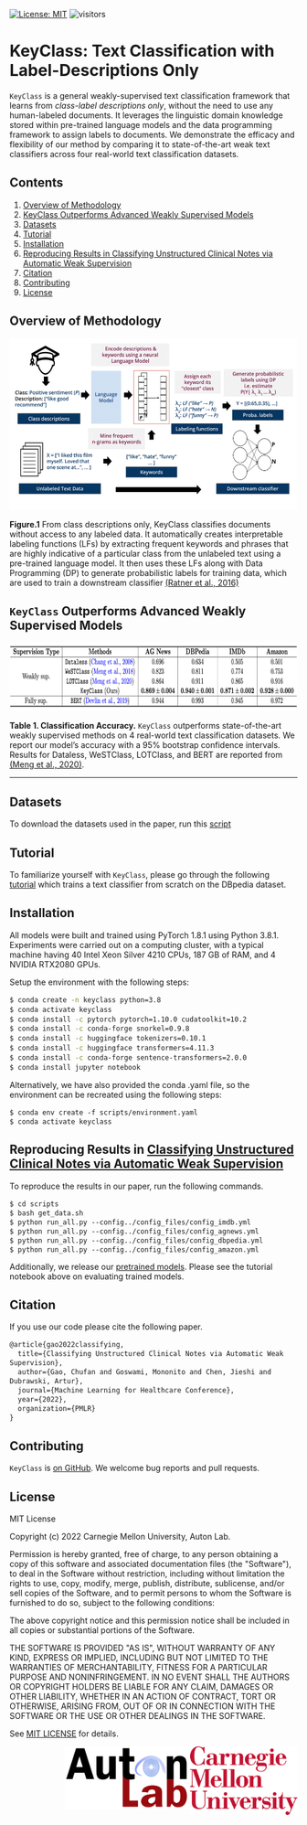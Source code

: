 [![License: MIT](https://img.shields.io/badge/License-MIT-yellow.svg)](https://opensource.org/licenses/MIT)
![visitors](https://visitor-badge.glitch.me/badge?page_id=autonlab/KeyClass)
&nbsp;&nbsp;&nbsp;

# KeyClass: Text Classification with Label-Descriptions Only

`KeyClass` is a general weakly-supervised text classification framework that learns from *class-label descriptions only*, without the need to use any human-labeled documents. It leverages the linguistic domain knowledge stored within pre-trained language models and the data programming framework to assign labels to documents. We demonstrate the efficacy and flexibility of our method by comparing it to state-of-the-art weak text classifiers across four real-world text classification datasets.

## Contents

1. [Overview of Methodology](#methodology) 
2. [KeyClass Outperforms Advanced Weakly Supervised Models](#results) 
3. [Datasets](#datasets)
4. [Tutorial](#tutorial)
5. [Installation](#installation)
6. [Reproducing Results in Classifying Unstructured Clinical Notes via Automatic Weak Supervision](#reproduce)
7. [Citation](#citation)
8. [Contributing](#contrib)
9. [License](#license)

<a id="methodology"></a>
## Overview of Methodology 

<p align="center">
<img height ="300px" src="assets/KeyClass.png">
</p>

**Figure.1** From class descriptions only, KeyClass classifies documents without access to any labeled data. It automatically creates interpretable labeling functions (LFs) by extracting frequent keywords and phrases that are highly indicative of a particular class from the unlabeled text using a pre-trained language model. It then uses these LFs along with Data Programming (DP) to generate probabilistic labels for training data, which are used to train a downstream classifier [(Ratner et al., 2016)](https://arxiv.org/abs/1605.07723)

<a id="results"></a>
## `KeyClass` Outperforms Advanced Weakly Supervised Models

<p align="center">
<img height ="120px" src="assets/result_table.png">
</p>

**Table 1.    Classification Accuracy.** `KeyClass` outperforms state-of-the-art weakly supervised methods on 4 real-world text classification datasets. We report our model’s accuracy with a 95% bootstrap confidence intervals. Results for Dataless, WeSTClass,
LOTClass, and BERT are reported from [(Meng et al., 2020)](https://arxiv.org/abs/2010.07245).


----
<a id="datasets"></a>
## Datasets

To download the datasets used in the paper, run this [script](https://github.com/autonlab/KeyClass/blob/main/scripts/get_data.sh)

<a id="tutorial"></a>
## Tutorial
To familiarize yourself with `KeyClass`, please go through the following [tutorial](https://github.com/autonlab/KeyClass/blob/main/tutorials/Tutorial%20on%20IMDB.ipynb) which trains a text classifier from scratch on the DBpedia dataset.

<a id="installation"></a>
## Installation

All models were built and trained using PyTorch 1.8.1 using Python 3.8.1. Experiments were carried out on a computing cluster, with a typical machine having 40 Intel Xeon Silver 4210 CPUs, 187 GB of RAM, and 4 NVIDIA RTX2080 GPUs.

Setup the environment with the following steps: 

``` bash
$ conda create -n keyclass python=3.8
$ conda activate keyclass
$ conda install -c pytorch pytorch=1.10.0 cudatoolkit=10.2
$ conda install -c conda-forge snorkel=0.9.8
$ conda install -c huggingface tokenizers=0.10.1
$ conda install -c huggingface transformers=4.11.3
$ conda install -c conda-forge sentence-transformers=2.0.0
$ conda install jupyter notebook
```
Alternatively, we have also provided the conda .yaml file, so the environment can be recreated using the following steps:
```
$ conda env create -f scripts/environment.yaml
$ conda activate keyclass
```

<a id="reproduce"></a>
## Reproducing Results in [Classifying Unstructured Clinical Notes via Automatic Weak Supervision](https://arxiv.org/pdf/2206.12088.pdf)
To reproduce the results in our paper, run the following commands. 
```
$ cd scripts
$ bash get_data.sh
$ python run_all.py --config../config_files/config_imdb.yml
$ python run_all.py --config../config_files/config_agnews.yml
$ python run_all.py --config../config_files/config_dbpedia.yml
$ python run_all.py --config../config_files/config_amazon.yml
```
Additionally, we release our [pretrained models](https://github.com/autonlab/KeyClass/releases/tag/v1.0). Please see the tutorial notebook above on evaluating trained models.

<a id="citation"></a>
## Citation
If you use our code please cite the following paper. 
```
@article{gao2022classifying,
  title={Classifying Unstructured Clinical Notes via Automatic Weak Supervision},
  author={Gao, Chufan and Goswami, Mononito and Chen, Jieshi and Dubrawski, Artur},
  journal={Machine Learning for Healthcare Conference},
  year={2022},
  organization={PMLR}
}
```
<a id="contrib"></a>
## Contributing

`KeyClass` is [on GitHub]. We welcome bug reports and pull requests.

[on GitHub]: https://github.com/autonlab/KeyClass.git

<a id="license"></a>
## License

MIT License

Copyright (c) 2022 Carnegie Mellon University, Auton Lab.

Permission is hereby granted, free of charge, to any person obtaining a copy of this software and associated documentation files (the "Software"), to deal in the Software without restriction, including without limitation the rights to use, copy, modify, merge, publish, distribute, sublicense, and/or sell copies of the Software, and to permit persons to whom the Software is furnished to do so, subject to the following conditions:

The above copyright notice and this permission notice shall be included in all copies or substantial portions of the Software.

THE SOFTWARE IS PROVIDED "AS IS", WITHOUT WARRANTY OF ANY KIND, EXPRESS OR IMPLIED, INCLUDING BUT NOT LIMITED TO THE WARRANTIES OF MERCHANTABILITY, FITNESS FOR A PARTICULAR PURPOSE AND NONINFRINGEMENT. IN NO EVENT SHALL THE AUTHORS OR COPYRIGHT HOLDERS BE LIABLE FOR ANY CLAIM, DAMAGES OR OTHER LIABILITY, WHETHER IN AN ACTION OF CONTRACT, TORT OR OTHERWISE, ARISING FROM, OUT OF OR IN CONNECTION WITH THE SOFTWARE OR THE USE OR OTHER DEALINGS IN THE SOFTWARE.

See [MIT LICENSE](https://github.com/autonlab/KeyClass/blob/main/LICENSE) for details.

<img align="right" height ="120px" src="assets/cmu_logo.png">
<img align="right" height ="110px" src="assets/autonlab_logo.png"> 
